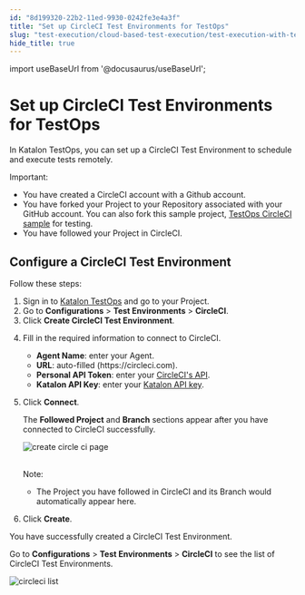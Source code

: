 ```yaml
---
id: "8d199320-22b2-11ed-9930-0242fe3e4a3f"
title: "Set up CircleCI Test Environments for TestOps"
slug: "test-execution/cloud-based-test-execution/test-execution-with-testops/set-up-circleci-test-environments-for-testops"
hide_title: true
---
```

import useBaseUrl from '@docusaurus/useBaseUrl';


# <a id="id" class="anchor_top_offset"/><a id="ariaid-title1" class="anchor_top_offset"/>Set up CircleCI Test Environments for TestOps

<p xmlns="http://www.w3.org/1999/xhtml" className="p">In Katalon TestOps, you can set up a CircleCI Test Environment   to schedule and execute tests remotely.</p> 
<div xmlns="http://www.w3.org/1999/xhtml" className="note important note_important"><span className="note__title">Important:</span> 
  <ul className="ul"><li className="li">You have created a CircleCI account with a Github account.</li><li className="li">You have forked your Project to your Repository associated with
      your GitHub account. You can also fork this sample project, <a className="xref j-external-link" href="https://github.com/katalon-studio-samples/testops-circleci-sample" target="_blank">TestOps
        CircleCI sample</a> for testing.</li><li className="li">You have followed your Project in CircleCI.</li></ul>
</div>

## <a id="id_1" class="anchor_top_offset"/>Configure a CircleCI Test Environment

<p xmlns="http://www.w3.org/1999/xhtml" className="p">Follow these steps:</p> 
<ol xmlns="http://www.w3.org/1999/xhtml" className="ol"><li className="li">Sign in to <a className="xref j-external-link" href="https://testops.katalon.io/login" target="_blank">Katalon       TestOps</a> and go to your Project.</li><li className="li">Go to <strong className="ph b">Configurations</strong> &gt; <strong className="ph b">Test       Environments</strong> &gt; <strong className="ph b">CircleCI</strong>.</li><li className="li">Click <strong className="ph b">Create CircleCI Test Environment</strong>.</li><li className="li">     <p className="p">Fill in the required information to connect to CircleCI.</p>     <ul className="ul"><li className="li">         <strong className="ph b">Agent Name</strong>: enter your Agent.</li><li className="li">         <strong className="ph b">URL</strong>: auto-filled (https://circleci.com).</li><li className="li">         <strong className="ph b">Personal API Token</strong>: enter your <a className="xref j-external-link" href="https://circleci.com/account/api" target="_blank">CircleCI's API</a>.</li><li className="li">         <strong className="ph b">Katalon API Key</strong>: enter your <a className="xref j-external-link" href="https://analytics.katalon.com/user/apikey" target="_blank">Katalon API           key</a>.</li></ul>   </li><li className="li">     <p className="p">Click <strong className="ph b">Connect</strong>.</p>     <p className="p">The <strong className="ph b">Followed Project</strong> and       <strong className="ph b">Branch</strong> sections appear after you have connected to       CircleCI successfully.</p>     <p className="p">       <img className="image" src={useBaseUrl("https://github.com/katalon-studio/docs-images/raw/master/katalon-analytics/docs/circleci-agent/create-circleci-page.png")} alt="create circle ci page" /><br /><br />     </p>     <div className="note note note_note"><span className="note__title">Note:</span>        <p className="p" /><div className="p"><ul className="ul"><li className="li"><p className="p">The Project you have followed in CircleCI and its Branch would               automatically appear here.</p></li></ul></div>     </div>   </li><li className="li">     <p className="p">Click <strong className="ph b">Create</strong>.</p>   </li></ol> 
<p xmlns="http://www.w3.org/1999/xhtml" className="p">You have successfully created a CircleCI Test Environment.</p> 
<p xmlns="http://www.w3.org/1999/xhtml" className="p">Go to <strong className="ph b">Configurations</strong> &gt; <strong className="ph b">Test     Environments</strong> &gt; <strong className="ph b">CircleCI</strong> to see the   list of CircleCI Test Environments.</p> 
<p xmlns="http://www.w3.org/1999/xhtml" className="p">   <img className="image" src={useBaseUrl("https://github.com/katalon-studio/docs-images/raw/master/katalon-analytics/docs/circleci-agent/circleci-agent.png")} alt="circleci list" /><br /><br /> </p> 
